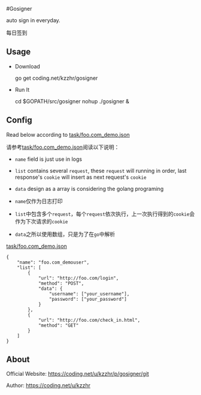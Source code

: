 #Gosigner

auto sign in everyday.

每日签到

## Usage

- Download

    go get coding.net/kzzhr/gosigner
    
- Run It

    cd $GOPATH/src/gosigner
    nohup ./gosigner &
    

## Config

Read below according to [task/foo.com_demo.json](task/foo.com_demo.json)

请参考[task/foo.com_demo.json](task/foo.com_demo.json)阅读以下说明：


- `name` field is just use in logs
- `list` contains several `request`, these `request` will running in order, last response's `cookie` will insert as next request's `cookie`
- `data` design as a array is considering the golang programing


- `name`仅作为日志打印
- `list`中包含多个`request`，每个`request`依次执行，上一次执行得到的`cookie`会作为下次请求的`cookie`
- `data`之所以使用数组，只是为了在`go`中解析


[task/foo.com_demo.json](task/foo.com_demo.json)

```
{
	"name": "foo.com_demouser",
	"list": [
		{
			"url": "http://foo.com/login",
			"method": "POST",
			"data": {
				"username": ["your_username"],
				"password": ["your_password"]
			}
		}, 
		{
			"url": "http://foo.com/check_in.html",
			"method": "GET"
		}
	]
}

```

## About

Official Website: https://coding.net/u/kzzhr/p/gosigner/git

Author: https://coding.net/u/kzzhr
